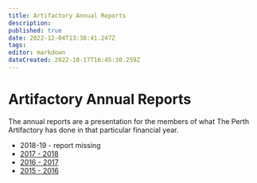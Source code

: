 ```yaml
---
title: Artifactory Annual Reports
description: 
published: true
date: 2022-12-04T13:38:41.247Z
tags: 
editor: markdown
dateCreated: 2022-10-17T16:45:30.259Z
---
```


# Artifactory Annual Reports

The annual reports are a presentation for the members of what The Perth Artifactory has done in that particular financial year.

-   2018-19 - report missing
-   [2017 - 2018](/docs/committee/perth_artifactory_annual_report_2017-2018.pdf)
-   [2016 - 2017](/docs/committee/perth_artifactory_annual_report_2016-2019.pdf)
-   [2015 - 2016](/docs/committee/perth_artifactory_annual_report_2015-2016.pdf)







